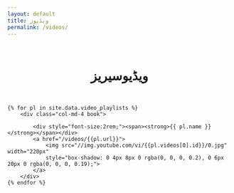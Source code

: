 ```yaml
---
layout: default
title: ویڈیوز
permalink: /videos/
---
```


<h1 style="text-align:center; padding-top: 30px; padding-bottom:30px;">ویڈیوسیریز</h1>

<div class="row videos">
    
    {% for pl in site.data.video_playlists %}
        <div class="col-md-4 book">
            
            <div style="font-size:2rem;"><span><strong>{{ pl.name }}</strong></span></div>
            <a href="/videos/{{pl.url}}">
                <img src="//img.youtube.com/vi/{{pl.videos[0].id}}/0.jpg" width="220px"
                style="box-shadow: 0 4px 8px 0 rgba(0, 0, 0, 0.2), 0 6px 20px 0 rgba(0, 0, 0, 0.19);">
            </a>
        </div>
    {% endfor %}

</div>